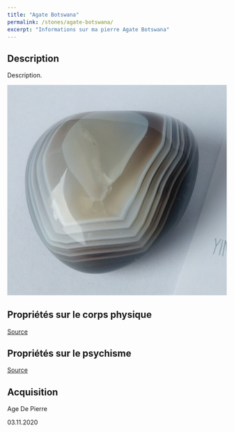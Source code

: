 ```yaml
---
title: "Agate Botswana"
permalink: /stones/agate-botswana/
excerpt: "Informations sur ma pierre Agate Botswana"
---
```


## Description
Description.

![Agate Botswana](/images/stones/AgateBotswana_AgeDePierre_20201103_pourGwendoD.jpg "Agate Botswana")

## Propriétés sur le corps physique


[Source](https://)


## Propriétés sur le psychisme


[Source](https://)

## Acquisition
Age De Pierre

03.11.2020
